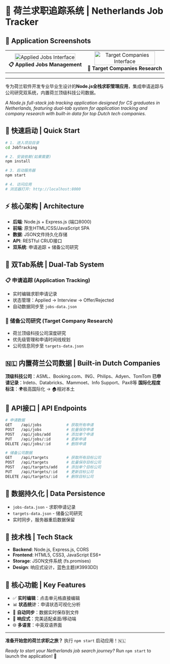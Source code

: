 # 💼 荷兰求职追踪系统 | Netherlands Job Tracker

## 📸 Application Screenshots

<table>
  <tr>
    <td width="50%" align="center">
      <img 
src="https://github.com/user-attachments/assets/54561cfe-0274-43f8-ba17-1061e62edcd0" 
width="90%" alt="Applied Jobs Interface"/>
      <br><b>📋 Applied Jobs Management</b>
    </td>
    <td width="50%" align="center">
      <img 
src="https://github.com/user-attachments/assets/b96c2c86-3e18-4abc-9f40-3118b9977769" 
width="90%" alt="Target Companies Interface"/>
      <br><b>🎯 Target Companies Research</b>
    </td>
  </tr>
</table>

---

专为荷兰软件开发专业毕业生设计的**Node.js全栈求职管理应用**，集成申请追踪与公司研究双系统，内置荷兰顶级科技公司数据。

*A Node.js full-stack job tracking application designed for CS graduates in Netherlands, featuring dual-tab system for application tracking and company research with built-in data for top Dutch tech companies.*

## 🚀 快速启动 | Quick Start

```bash
# 1. 进入项目目录
cd JobTracking

# 2. 安装依赖(如果需要)
npm install

# 3. 启动服务器
npm start

# 4. 访问应用
# 浏览器打开: http://localhost:8000
```

## ⚡ 核心架构 | Architecture

- **后端**: Node.js + Express.js (端口8000)
- **前端**: 原生HTML/CSS/JavaScript SPA
- **数据**: JSON文件持久化存储
- **API**: RESTful CRUD接口
- **双系统**: 申请追踪 + 储备公司研究

## 🎯 双Tab系统 | Dual-Tab System

### 📋 申请追踪 (Application Tracking)
- 实时编辑求职申请记录
- 状态管理：Applied → Interview → Offer/Rejected  
- 自动数据同步至 `jobs-data.json`

### 🏢 储备公司研究 (Target Company Research)
- 荷兰顶级科技公司深度研究
- 优先级管理和申请时间线规划
- 公司信息同步至 `targets-data.json`

## 🇳🇱 内置荷兰公司数据 | Built-in Dutch Companies

**顶级科技公司**：ASML、Booking.com、ING、Philips、Adyen、TomTom
**已申请记录**：Irdeto、Databricks、Mammoet、Info Support、Pax8等
**国际化程度标注**：🌍极高国际化 → 🏠相对本土

## 📡 API接口 | API Endpoints

```bash
# 申请数据
GET    /api/jobs           # 获取所有申请
POST   /api/jobs           # 批量保存申请
POST   /api/jobs/add       # 添加单个申请
PUT    /api/jobs/:id       # 更新申请
DELETE /api/jobs/:id       # 删除申请

# 储备公司数据  
GET    /api/targets        # 获取所有目标公司
POST   /api/targets        # 批量保存目标公司
POST   /api/targets/add    # 添加单个目标公司
PUT    /api/targets/:id    # 更新目标公司
DELETE /api/targets/:id    # 删除目标公司
```

## 💾 数据持久化 | Data Persistence

- `jobs-data.json` - 求职申请记录  
- `targets-data.json` - 储备公司研究
- 实时同步，服务器重启数据保留

## 🔧 技术栈 | Tech Stack

- **Backend**: Node.js, Express.js, CORS
- **Frontend**: HTML5, CSS3, JavaScript ES6+
- **Storage**: JSON文件系统 (fs.promises)
- **Design**: 响应式设计，蓝色主题(#3993DD)

## 🎨 核心功能 | Key Features

- ✅ **实时编辑**：点击单元格直接编辑
- 📊 **状态统计**：申请状态可视化分析  
- 🔄 **自动同步**：数据实时保存到文件
- 📱 **响应式**：完美适配桌面/移动端
- 🌐 **多语言**：中英双语界面

---

**准备开始您的荷兰求职之旅？** 执行 `npm start` 启动应用！🇳🇱

*Ready to start your Netherlands job search journey?* Run `npm start` to launch the application! 🚀